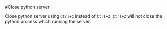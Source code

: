 #Close python server

Close python server using `Ctrl+C` instead of `Ctrl+Z`. `Ctrl+Z` will not close the python process which running the server.